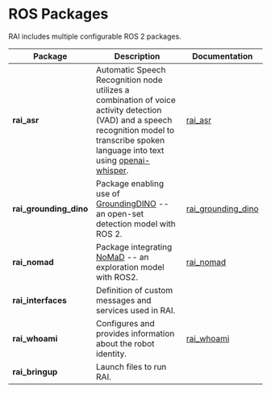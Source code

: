 # ROS Packages

RAI includes multiple configurable ROS 2 packages.

| Package                | Description                                                                                                                                                                                                                  | Documentation                                                  |
| ---------------------- | ---------------------------------------------------------------------------------------------------------------------------------------------------------------------------------------------------------------------------- | -------------------------------------------------------------- |
| **rai_asr**            | Automatic Speech Recognition node utilizes a combination of voice activity detection (VAD) and a speech recognition model to transcribe spoken language into text using [openai-whisper](https://github.com/openai/whisper). | [rai_asr](../src/rai_asr/README.md)                            |
| **rai_grounding_dino** | Package enabling use of [GroundingDINO](https://github.com/IDEA-Research/GroundingDINO) -- an open-set detection model with ROS 2.                                                                                           | [rai_grounding_dino](../src/rai_extensions/rai_grounding_dino) |
| **rai_nomad**          | Package integrating [NoMaD](https://general-navigation-models.github.io/nomad/index.html) -- an exploration model with ROS2.                                                                                                 | [rai_nomad](../src/rai_extensions/rai_nomad)                   |
| **rai_interfaces**     | Definition of custom messages and services used in RAI.                                                                                                                                                                      |                                                                |
| **rai_whoami**         | Configures and provides information about the robot identity.                                                                                                                                                                | [rai_whoami](create_robots_whoami.md)                          |
| **rai_bringup**        | Launch files to run RAI.                                                                                                                                                                                                     |                                                                |
